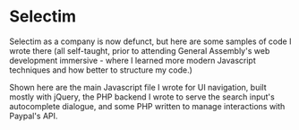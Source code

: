 # Selectim

Selectim as a company is now defunct, but here are some samples of code I wrote there (all self-taught, prior to attending General Assembly's web development immersive - where I learned more modern Javascript techniques and how better to structure my code.)

Shown here are the main Javascript file I wrote for UI navigation, built mostly with jQuery, the PHP backend I wrote to serve the search input's autocomplete dialogue, and some PHP written to manage interactions with Paypal's API. 
